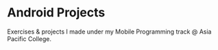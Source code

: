 # Android Projects

Exercises & projects I made under my Mobile Programming track @ Asia Pacific College.  